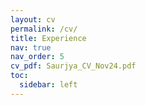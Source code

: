 ```yaml
---
layout: cv
permalink: /cv/
title: Experience
nav: true
nav_order: 5
cv_pdf: Saurjya_CV_Nov24.pdf
toc:
  sidebar: left
---
```

